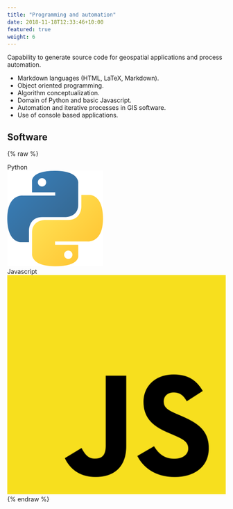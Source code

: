 ```yaml
---
title: "Programming and automation"
date: 2018-11-18T12:33:46+10:00
featured: true
weight: 6
---
```


Capability to generate source code for geospatial applications and process automation.

- Markdown languages (HTML, LaTeX, Markdown).
- Object oriented programming.
- Algorithm conceptualization.
- Domain of Python and basic Javascript.
- Automation and iterative processes in GIS software. 
- Use of console based applications.

## Software

{% raw %}
<div class="software-card">
	<div class="tag">Python
		<div class="software-image">
			<img alt="Python" src="/images/Python-logo.svg">
		</div>
	</div>
  	<div class="tag">Javascript
		<div class="software-image">
			<img alt="JS" src="/images/Js-logo.svg">
		</div>
</div>
{% endraw %}
